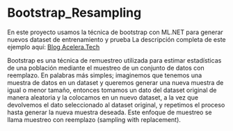 # Bootstrap_Resampling
En este proyecto usamos la técnica de bootstrap con ML.NET para generar nuevos dataset de entrenamiento y prueba
La descripción completa de este ejemplo aquí:
[Blog Acelera.Tech](https://acelera.tech/2020/07/24/machine-learning-como-generar-nuevos-datasets-usando-bootstrap-y-ml-net/)

Bootstrap es una técnica de remuestreo utilizada para estimar estadísticas de una población mediante el muestreo de un conjunto de datos con reemplazo. En palabras más simples; imaginemos que tenemos una muestra de datos en un dataset y queremos generar una nueva muestra de igual o menor tamaño, entonces tomamos un dato del dataset original de manera aleatoria y la colocamos en un nuevo dataset, a la vez que devolvemos el dato seleccionado al dataset original, y repetimos el proceso hasta generar la nueva muestra deseada. Este enfoque de muestreo se llama muestreo con reemplazo (sampling with replacement).
